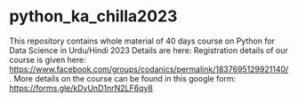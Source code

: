 # python_ka_chilla2023
This repository contains whole material of 40 days course on Python for Data Science in Urdu/Hindi 2023 Details are here: Registration details of our course is given here: https://www.facebook.com/groups/codanics/permalink/1837695129921140/.           More details on the course can be found in this google form: https://forms.gle/kDyUnD1nrN2LF6qy8
